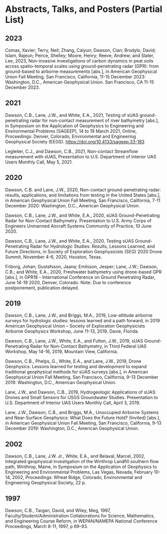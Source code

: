 # Abstracts, Talks, and Posters (Partial List)


## 2023
Comas, Xavier; Terry, Neil; Zhang, Caiyun; Dawson, Cian; Brodylo, David; Islam, Rajeun; Peirce, Shelley; Moore, Henry; Reeve, Andrew; and Slater, Lee, 2023, Non-invasive investigations of carbon dynamics in peat soils across spatio-temporal scales using ground-penetrating radar (GPR): from ground-based to airborne measurements [abs.], in American Geophysical Union Fall Meeting, San Francisco, California, 11-15 December 2023: Washington, D.C., American Geophysical Union. San Francisco, CA 11-15 December 2023.

## 2021

Dawson, C.B., Lane, J.W., and White, E.A., 2021, Testing of sUAS ground-penetrating radar for non-contact measurement of river bathymetry [abs.], in Symposium on the Application of Geophysics to Engineering and Environmental Problems (SAGEEP), 14 to 19 March 2021, Online, Proceedings: Denver, Colorado, Environmental and Engineering Geophysical Society (EEGS). https://doi.org/10.4133/sageep.33-183 

Legleiter, C.J., and Dawson, C.B., 2021, Non-contact Streamflow measurement with sUAS, Presentation to U.S. Department of Interior UAS Users Monthly Call, May 5, 2021.

## 2020

Dawson, C.B. and Lane, J.W., 2020, Non-contact ground-penetrating radar: results, applications, and limitations from testing in the United States [abs.], in American Geophysical Union Fall Meeting, San Francisco, California, 7-11 December 2020: Washington, D.C., American Geophysical Union.

Dawson, C.B., Lane, J.W., and White, E.A., 2020, sUAS Ground-Penetrating Radar for Non-Contact Bathymetry. Presentation to U.S. Army Corps of Engineers Unmanned Aircraft Systems Community of Practice, 10 June 2020.

Dawson, C.B., Lane, J.W., and White, E.A., 2020, Testing sUAS Ground-Penetrating Radar for Hydrologic Studies: Results, Lessons Learned, and Future Directions, in Society of Exploration Geophysicists (SEG) 2020 Drone Summit, November 4-6, 2020, Houston, Texas. 

Friborg, Johan; Gustafsson, Jaana; Emilsson, Jesper; Lane, J.W.; Dawson, C.B.; and White, E.A., 2020, Freshwater bathymetry using drone-based GPR [abs.], in GPR18 - International Conference on Ground Penetrating Radar, June 14-19 2020, Denver, Colorado. Note: Due to conference postponement, publication delayed.

## 2019

Dawson, C.B., Lane, J.W., and Briggs, M.A., 2019, Low-altitude airborne surveys for hydrologic studies: lessons learned and a path forward, in 2019 American Geophysical Union – Society of Exploration Geophysicists Airborne Geophysics Workshop, June 11-13, 2019, Davie, Florida.

Dawson, C.B., Lane, J.W., White, E.A., and Fulton, J.W., 2019, sUAS Ground-Penetrating Radar for Non-Contact Bathymetry, in Third Federal UAS Workshop, May 14-16, 2019, Mountain View, California.

Dawson, C.B., Phelps, G., White, E.A., and Lane, J.W., 2019, Drone Geophysics: Lessons learned for testing and development to expand traditional geophysical methods for sUAS surveys [abs.], in American Geophysical Union Fall Meeting, San Francisco, California, 9-13 December 2019: Washington, D.C., American Geophysical Union.

Lane, J.W., and Dawson, C.B., 2019, Hydrogeologic Applications of sUAS: Drones and Small Sensors for USGS Groundwater Studies. Presentation to U.S. Department of Interior UAS Users Monthly Call, April 3, 2019.

Lane, J.W., Dawson, C.B., and Briggs, M.A., Unoccupied Airborne Systems and Near-Surface Geophysics: What Does the Future Hold? (Invited) [abs.], in American Geophysical Union Fall Meeting, San Francisco, California, 9-13 December 2019: Washington, D.C., American Geophysical Union. 


## 2002 

Dawson, C.B., Lane, J.W. Jr., White, E.A., and Belaval, Marcel, 2002, Integrated geophysical investigation of the Winthrop Landfill southern flow path, Winthrop, Maine, in Symposium on the Application of Geophysics to Engineering and Environmental Problems, Las Vegas, Nevada, February 10-14, 2002, Proceedings: Wheat Ridge, Colorado, Environmental and Engineering Geophysical Society, 22 p.

## 1997

Dawson, C.B., Targan, David, and Wiley, Meg, 1997, Faculty/Student/Administration Collaborations for Science, Mathematics, and Engineering Course Reform, in WEPAN/NAMEPA National Conference Proceedings, March 8-11, 1997, p 89-93.

